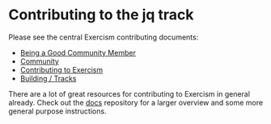 # Contributing to the jq track

Please see the central Exercism contributing documents:

* [Being a Good Community Member](https://exercism.org/docs/community/being-a-good-community-member)
* [Community](https://exercism.org/docs/community)
* [Contributing to Exercism](https://exercism.org/docs/building)
* [Building / Tracks](https://exercism.org/docs/building/tracks)

There are a lot of great resources for contributing to Exercism in general
already.  Check out the [docs] repository for a larger overview and some more
general purpose instructions.

[docs]: (https://exercism.org/docs)
